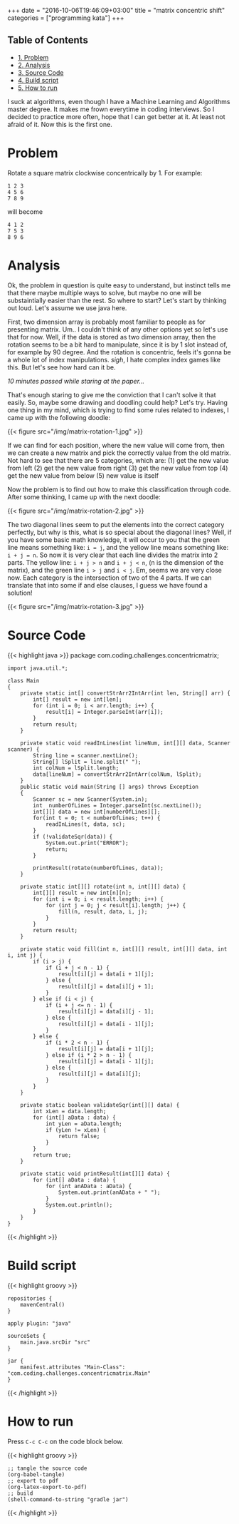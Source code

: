+++
date = "2016-10-06T19:46:09+03:00"
title = "matrix concentric shift"
categories = ["programming kata"]
+++

<div id="table-of-contents">
<h2>Table of Contents</h2>
<div id="text-table-of-contents">
<ul>
<li><a href="#orgheadline1">1. Problem</a></li>
<li><a href="#orgheadline2">2. Analysis</a></li>
<li><a href="#orgheadline3">3. Source Code</a></li>
<li><a href="#orgheadline4">4. Build script</a></li>
<li><a href="#orgheadline5">5. How to run</a></li>
</ul>
</div>
</div>

I suck at algorithms, even though I have a Machine Learning and Algorithms master degree.
It makes me frown everytime in coding interviews.
So I decided to practice more often, hope that I can get better at it.
At least not afraid of it.
Now this is the first one.

# Problem<a id="orgheadline1"></a>

Rotate a square matrix clockwise concentrically by 1. For example:

    1 2 3
    4 5 6
    7 8 9

will become

    4 1 2
    7 5 3
    8 9 6

# Analysis<a id="orgheadline2"></a>

Ok, the problem in question is quite easy to understand, but instinct tells me that there maybe multiple ways to solve, but maybe no one will be substaintially easier than the rest.
So where to start? Let's start by thinking out loud. Let's assume we use java here.

First, two dimension array is probably most familiar to people as for presenting matrix. Um.. I couldn't think of any other options yet so let's use that for now.
Well, if the data is stored as two dimension array, then the rotation seems to be a bit hard to manipulate, since it is by 1 slot instead of, for example by 90 degree.
And the rotation is concentric, feels it's gonna be a whole lot of index manipulations. *sigh*, I hate complex index games like this. But let's see how hard can it be.

*10 minutes passed while staring at the paper&#x2026;*

That's enough staring to give me the conviction that I can't solve it that easily. So, maybe some drawing and doodling could help? Let's try. Having one thing in my mind, which is 
trying to find some rules related to indexes, I came up with the following doodle:

{{< figure src="/img/matrix-rotation-1.jpg" >}}

If we can find for each position, where the new value will come from, then we can create a new matrix and pick the correctly value from the old matrix.
Not hard to see that there are 5 categories, which are:
(1) get the new value from left 
(2) get the new value from right 
(3) get the new value from top 
(4) get the new value from below 
(5) new value is itself

Now the problem is to find out how to make this classification through code. After some thinking, I came up with the next doodle:

{{< figure src="/img/matrix-rotation-2.jpg" >}}

The two diagonal lines seem to put the elements into the correct category perfectly, but why is this, what is so special about the diagonal lines? Well, if you have some basic math
knowledge, it will occur to you that the green line means something like: `i = j`, and the yellow line means something like: `i + j = n`. So now it is very clear that each line divides 
the matrix into 2 parts. The yellow line: `i + j > n` and `i + j < n`, (n is the dimension of the matrix), and the green line `i > j` and `i < j`. Em, seems we are very close now.
Each category is the intersection of two of the 4 parts. If we can translate that into some if and else clauses, I guess we have found a solution!

{{< figure src="/img/matrix-rotation-3.jpg" >}}

# Source Code<a id="orgheadline3"></a>

{{< highlight java >}}
    package com.coding.challenges.concentricmatrix;
    
    import java.util.*;
    
    class Main
    {
        private static int[] convertStrArr2IntArr(int len, String[] arr) {
            int[] result = new int[len];
            for (int i = 0; i < arr.length; i++) {
                result[i] = Integer.parseInt(arr[i]);
            }
            return result;
        }
    
        private static void readInLines(int lineNum, int[][] data, Scanner scanner) {
            String line = scanner.nextLine();
            String[] lSplit = line.split(" ");
            int colNum = lSplit.length;
            data[lineNum] = convertStrArr2IntArr(colNum, lSplit);
        }
        public static void main(String [] args) throws Exception
        {
            Scanner sc = new Scanner(System.in);
            int  numberOfLines = Integer.parseInt(sc.nextLine());
            int[][] data = new int[numberOfLines][];
            for(int t = 0; t < numberOfLines; t++) {
                readInLines(t, data, sc);
            }
            if (!validateSqr(data)) {
                System.out.print("ERROR");
                return;
            }
    
            printResult(rotate(numberOfLines, data));
        }
    
        private static int[][] rotate(int n, int[][] data) {
            int[][] result = new int[n][n];
            for (int i = 0; i < result.length; i++) {
                for (int j = 0; j < result[i].length; j++) {
                    fill(n, result, data, i, j);
                }
            }
            return result;
        }
    
        private static void fill(int n, int[][] result, int[][] data, int i, int j) {
            if (i > j) {
                if (i + j < n - 1) {
                    result[i][j] = data[i + 1][j];
                } else {
                    result[i][j] = data[i][j + 1];
                }
            } else if (i < j) {
                if (i + j <= n - 1) {
                    result[i][j] = data[i][j - 1];
                } else {
                    result[i][j] = data[i - 1][j];
                }
            } else {
                if (i * 2 < n - 1) {
                    result[i][j] = data[i + 1][j];
                } else if (i * 2 > n - 1) {
                    result[i][j] = data[i - 1][j];
                } else {
                    result[i][j] = data[i][j];
                }
            }
        }
    
        private static boolean validateSqr(int[][] data) {
            int xLen = data.length;
            for (int[] aData : data) {
                int yLen = aData.length;
                if (yLen != xLen) {
                    return false;
                }
            }
            return true;
        }
    
        private static void printResult(int[][] data) {
            for (int[] aData : data) {
                for (int anAData : aData) {
                    System.out.print(anAData + " ");
                }
                System.out.println();
            }
        }
    }

{{< /highlight >}}

# Build script<a id="orgheadline4"></a>

{{< highlight groovy >}}

    repositories {
        mavenCentral()
    }
    
    apply plugin: "java"
    
    sourceSets {
        main.java.srcDir "src"
    }
    
    jar {
        manifest.attributes "Main-Class": "com.coding.challenges.concentricmatrix.Main"
    }

{{< /highlight >}}

# How to run<a id="orgheadline5"></a>

Press `C-c C-c` on the code block below.

{{< highlight groovy >}}

    ;; tangle the source code
    (org-babel-tangle)
    ;; export to pdf
    (org-latex-export-to-pdf)
    ;; build
    (shell-command-to-string "gradle jar")

{{< /highlight >}}
